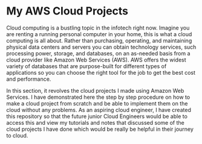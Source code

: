 # My AWS Cloud Projects

Cloud computing is a bustling topic in the infotech right now. Imagine you are renting a running personal computer in your home, this is what a cloud computing is all about. Rather than purchasing, operating, and maintaining physical data centers and servers you can obtain technology services, such processing power, storage, and databases, on an as-needed basis from a cloud provider like Amazon Web Services (AWS). AWS offers the widest variety of databases that are purpose-built for different types of applications so you can choose the right tool for the job to get the best cost and performance.

In this section, it revolves the cloud projects I made using Amazon Web Services. I have demonstrated here the step by step procedure on how to make a cloud project from scratch and be able to implement them on the cloud without any problems. As an aspiring cloud engineer, I have created this repository so that the future junior Cloud Engineers would be able to access this and view my tutorials and notes that discussed some of the cloud projects I have done which would be really be helpful in their journey to cloud.
